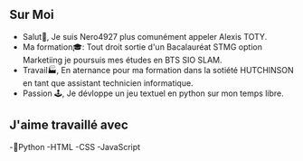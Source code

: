 








## Sur Moi 
- Salut👋, Je suis Nero4927 plus comunément appeler Alexis TOTY.
- Ma formation🎓: Tout droit sortie d'un Bacalauréat STMG option Marketiing je poursuis mes études en BTS SIO SLAM.
- Travail🏭, En aternance pour ma formation dans la sotiété HUTCHINSON en tant que assistant technicien informatique.
- Passion 🕹️, Je dévloppe un jeu textuel en python sur mon temps libre.

## J'aime travaillé avec
-🐍Python
-HTML
-CSS
-JavaScript

